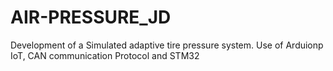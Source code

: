 # AIR-PRESSURE_JD
Development of a Simulated adaptive tire pressure system. Use of Arduionp IoT, CAN communication Protocol and STM32
